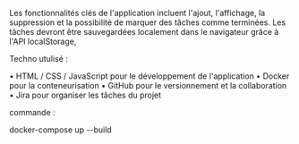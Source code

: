 
Les fonctionnalités clés de l'application incluent l'ajout, l'affichage, la suppression et la possibilité de marquer des tâches comme terminées.
Les tâches devront être sauvegardées localement dans le navigateur grâce à l'API localStorage,

Techno utulisé :

• HTML / CSS / JavaScript pour le développement de l'application
• Docker pour la conteneurisation
• GitHub pour le versionnement et la collaboration
• Jira pour organiser les tâches du projet


commande : 

docker-compose up --build
